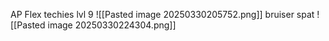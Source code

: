 AP Flex techies lvl 9
![[Pasted image 20250330205752.png]]
bruiser spat
![[Pasted image 20250330224304.png]]